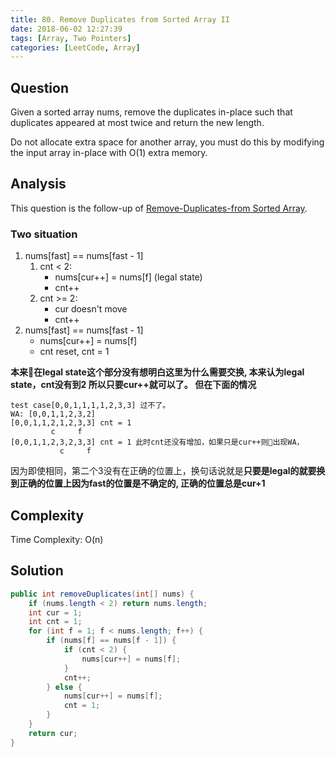 ```yaml
---
title: 80. Remove Duplicates from Sorted Array II
date: 2018-06-02 12:27:39
tags: [Array, Two Pointers]
categories: [LeetCode, Array]
---
```


## Question
Given a sorted array nums, remove the duplicates in-place such that duplicates appeared at most twice and return the new length.

Do not allocate extra space for another array, you must do this by modifying the input array in-place with O(1) extra memory.

## Analysis
This question is the follow-up of [Remove-Duplicates-from Sorted Array](../26-Remove-Duplicates-from-Sorted-Array/index.html).

### Two situation
1. nums[fast] == nums[fast - 1]
    1. cnt < 2: 
        - nums[cur++] = nums[f] (legal state)
        - cnt++
    2. cnt >= 2: 
        - cur doesn't move
        - cnt++
2. nums[fast] == nums[fast - 1]
    - nums[cur++] = nums[f]
    - cnt reset, cnt = 1

**本来在legal state这个部分没有想明白这里为什么需要交换, 本来认为legal state，cnt没有到2 所以只要cur++就可以了。 但在下面的情况**
```
test case[0,0,1,1,1,1,2,3,3] 过不了。
WA: [0,0,1,1,2,3,2]
[0,0,1,1,2,1,2,3,3] cnt = 1
         c     f
[0,0,1,1,2,3,2,3,3] cnt = 1 此时cnt还没有增加，如果只是cur++则出现WA，
           c     f         

```
因为即使相同，第二个3没有在正确的位置上，换句话说就是**只要是legal的就要换到正确的位置上因为fast的位置是不确定的, 正确的位置总是cur+1**

## Complexity
Time Complexity: O(n)

## Solution
``` Java
public int removeDuplicates(int[] nums) {
    if (nums.length < 2) return nums.length;
    int cur = 1;
    int cnt = 1;
    for (int f = 1; f < nums.length; f++) {
        if (nums[f] == nums[f - 1]) {
            if (cnt < 2) {
                nums[cur++] = nums[f];
            }
            cnt++;
        } else {
            nums[cur++] = nums[f];
            cnt = 1;
        }
    }
    return cur;
}
```